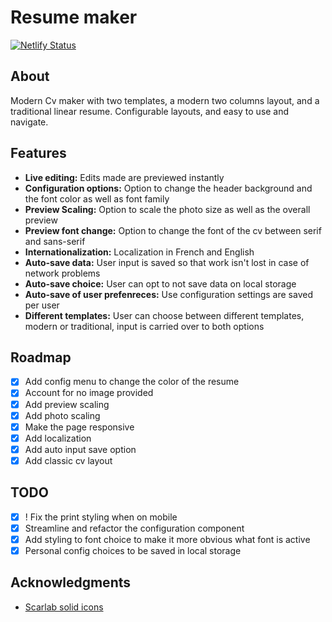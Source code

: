 # Resume maker

[![Netlify Status](https://api.netlify.com/api/v1/badges/633ad63e-e3b2-479a-a918-b31044be3ade/deploy-status)](https://app.netlify.com/projects/cv-maker-gen/deploys)

## About

Modern Cv maker with two templates, a modern two columns layout, and a traditional linear resume.
Configurable layouts, and easy to use and navigate.

## Features

- **Live editing:** Edits made are previewed instantly
- **Configuration options:** Option to change the header background and the font color as well as font family
- **Preview Scaling:** Option to scale the photo size as well as the overall preview
- **Preview font change:** Option to change the font of the cv between serif and sans-serif
- **Internationalization:** Localization in French and English
- **Auto-save data:** User input is saved so that work isn't lost in case of network problems
- **Auto-save choice:** User can opt to not save data on local storage
- **Auto-save of user prefenreces:** Use configuration settings are saved per user
- **Different templates:** User can choose between different templates, modern or traditional, input is carried over to both options


## Roadmap

- [x] Add config menu to change the color of the resume
- [x] Account for no image provided
- [x] Add preview scaling
- [x] Add photo scaling
- [x] Make the page responsive
- [x] Add localization
- [x] Add auto input save option
- [x] Add classic cv layout

## TODO

- [x] ! Fix the print styling when on mobile 
- [x] Streamline and refactor the configuration component 
- [x] Add styling to font choice to make it more obvious what font is active
- [x] Personal config choices to be saved in local storage 

## Acknowledgments

- [Scarlab solid icons](https://www.svgrepo.com/collection/scarlab-solid-oval-interface-icons/2)
